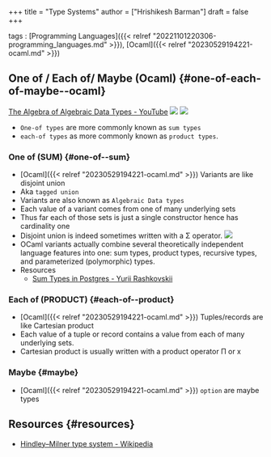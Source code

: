 +++
title = "Type Systems"
author = ["Hrishikesh Barman"]
draft = false
+++

tags
: [Programming Languages]({{< relref "20221101220306-programming_languages.md" >}}), [Ocaml]({{< relref "20230529194221-ocaml.md" >}})


## One of / Each of/ Maybe (Ocaml) {#one-of-each-of-maybe--ocaml}

[The Algebra of Algebraic Data Types - YouTube](https://www.youtube.com/watch?v=YScIPA8RbVE)
![](/ox-hugo/20230922184505-type_systems-615266109.png)
![](/ox-hugo/20230922184505-type_systems-2105926062.png)

-   `One-of types` are more commonly known as `sum types`
-   `each-of types` as more commonly known as `product types`.


### One of (SUM) {#one-of--sum}

-   [Ocaml]({{< relref "20230529194221-ocaml.md" >}}) Variants are like disjoint union
-   Aka `tagged union`
-   Variants are also known as `Algebraic Data types`
-   Each value of a variant comes from one of many underlying sets
-   Thus far each of those sets is just a single constructor hence has cardinality one
-   Disjoint union is indeed sometimes written with a &Sigma; operator.
    ![](/ox-hugo/20230922184505-type_systems-693073924.png)
-   OCaml variants actually combine several theoretically independent language features into one: sum types, product types, recursive types, and parameterized (polymorphic) types.
-   Resources
    -   [Sum Types in Postgres - Yurii Rashkovskii](https://yrashk.com/blog/2023/04/09/sum-types-in-postgres/)


### Each of (PRODUCT) {#each-of--product}

-   [Ocaml]({{< relref "20230529194221-ocaml.md" >}}) Tuples/records are like Cartesian product
-   Each value of a tuple or record contains a value from each of many underlying sets.
-   Cartesian product is usually written with a product operator &Pi; or x


### Maybe {#maybe}

-   [Ocaml]({{< relref "20230529194221-ocaml.md" >}}) `option` are maybe types


## Resources {#resources}

-   [Hindley–Milner type system - Wikipedia](https://en.wikipedia.org/wiki/Hindley%E2%80%93Milner_type_system)
